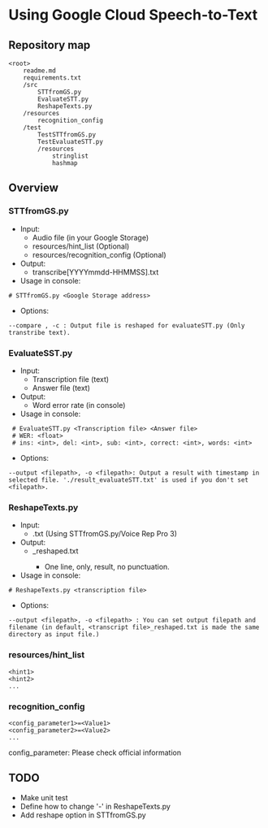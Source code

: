 # Using Google Cloud Speech-to-Text

## Repository map
```
<root>
    readme.md
    requirements.txt
    /src
        STTfromGS.py
        EvaluateSTT.py
        ReshapeTexts.py
    /resources
        recognition_config
    /test
        TestSTTfromGS.py
        TestEvaluateSTT.py
        /resources
            stringlist
            hashmap
```

## Overview
### STTfromGS.py
- Input: 
    - Audio file (in your Google Storage)
    - resources/hint_list (Optional)
    - resources/recognition_config (Optional)
- Output:
    - transcribe[YYYYmmdd-HHMMSS].txt
- Usage in console: 
```
# STTfromGS.py <Google Storage address>
```
- Options:
```
--compare , -c : Output file is reshaped for evaluateSTT.py (Only transtribe text). 
```

### EvaluateSST.py
- Input: 
    - Transcription file (text)
    - Answer file (text)
- Output:
    - Word error rate (in console)
- Usage in console: 
```
 # EvaluateSTT.py <Transcription file> <Answer file>
 # WER: <float>
 # ins: <int>, del: <int>, sub: <int>, correct: <int>, words: <int> 
```
- Options:
```
--output <filepath>, -o <filepath>: Output a result with timestamp in selected file. './result_evaluateSTT.txt' is used if you don't set <filepath>.
```

### ReshapeTexts.py
- Input: 
    - <transcript file>.txt (Using STTfromGS.py/Voice Rep Pro 3)
- Output:
    - <transcript file>_reshaped.txt
        - One line, only, result, no punctuation.
- Usage in console: 
```
# ReshapeTexts.py <transcription file>
```
- Options:
```
--output <filepath>, -o <filepath> : You can set output filepath and filename (in default, <transcript file>_reshaped.txt is made the same directory as input file.) 
```
    
    
### resources/hint_list
```
<hint1>
<hint2>
...
```

### recognition_config
```
<config_parameter1>=<Value1>
<config_parameter2>=<Value2>
...
```
config_parameter: Please check official information

## TODO
- Make unit test
- Define how to change '-' in ReshapeTexts.py
- Add reshape option in STTfromGS.py